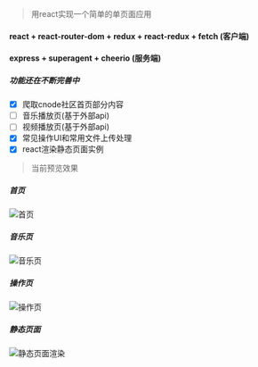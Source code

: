 > 用react实现一个简单的单页面应用

#### react + react-router-dom + redux + react-redux + fetch (客户端)
#### express + superagent + cheerio (服务端)
##### 功能还在不断完善中
- [x] 爬取cnode社区首页部分内容
- [ ] 音乐播放页(基于外部api)
- [ ] 视频播放页(基于外部api)
- [x] 常见操作UI和常用文件上传处理
- [x] react渲染静态页面实例

> 当前预览效果
##### 首页
![首页](https://tobeapro.github.io/img/react-demo1.png)

##### 音乐页
![音乐页](https://tobeapro.github.io/img/react-demo2.png)

##### 操作页
![操作页](https://tobeapro.github.io/img/react-demo3.gif)

##### 静态页面
![静态页面渲染](https://tobeapro.github.io/img/react-demo4.gif)

